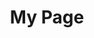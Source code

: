---
title: My Page
type: landing

sections:
  - block: features
    content:
      title: "Research"
      items:
        - name: "Working Papers"
        - description: "Trade and ﬁnancial sanctions have played and continue to play a prominent role in geopolitics. We show empirically that there is a strong nonlinearity in their interaction. While both types of sanctions can signiﬁcantly harm the sanctioned country in terms of GDP losses, their combined eﬀect exceeds the sum of its parts. When ﬁnancial sanctions precede trade sanctions, they amplify the eﬀect of the latter, but not vice versa. We theoretically argue that this ﬁnding is related to the fact that ﬁnancial sanctions weaken the ﬁnancial sector of the sanctioned country and, thus, also amplify all other shocks, while trade sanctions are mainly an impulse.As a result, if a trade sanction is imposed after a ﬁnancial sanction, the aggregate business cycle eﬀects are exacerbated; but if a trade sanction precedes a ﬁnancial sanction, it is not ampliﬁed further."
        - description: "[PDF](/uploads/Gilch-etal-2025-AsympOccObs.pdf) "
    design:
      columns: "3"
      background:
        color: "gray-50"
  - block: features
    content:
      items:
        - name: "Working Papers"
        - name: "Financial Sanctions Interact(ed) with Trade Sanctions*"
          description: "Trade and ﬁnancial sanctions have played and continue to play a prominent role in geopolitics. We show empirically that there is a strong nonlinearity in their interaction. While both types of sanctions can signiﬁcantly harm the sanctioned country in terms of GDP losses, their combined eﬀect exceeds the sum of its parts. When ﬁnancial sanctions precede trade sanctions, they amplify the eﬀect of the latter, but not vice versa. We theoretically argue that this ﬁnding is related to the fact that ﬁnancial sanctions weaken the ﬁnancial sector of the sanctioned country and, thus, also amplify all other shocks, while trade sanctions are mainly an impulse.As a result, if a trade sanction is imposed after a ﬁnancial sanction, the aggregate business cycle eﬀects are exacerbated; but if a trade sanction precedes a ﬁnancial sanction, it is not ampliﬁed further"
        - name: ""
          description: "![image](/uploads/event-study-finb4trade.png)"
    design:
      columns: "3"
      background:
        color: "gray-50"      
      spacing:
        # top, right, bottom, left
        padding: ["-5000px", "0", "5000px", "0"]
  - block: features
    content:
      items:
        - name: ""
        - name: "Financial Sanctions Interact(ed) with Trade Sanctions*"
          description: "Trade and ﬁnancial sanctions have played and continue to play a prominent role in geopolitics. We show empirically that there is a strong nonlinearity in their interaction. While both types of sanctions can signiﬁcantly harm the sanctioned country in terms of GDP losses, their combined eﬀect exceeds the sum of its parts. When ﬁnancial sanctions precede trade sanctions, they amplify the eﬀect of the latter, but not vice versa. We theoretically argue that this ﬁnding is related to the fact that ﬁnancial sanctions weaken the ﬁnancial sector of the sanctioned country and, thus, also amplify all other shocks, while trade sanctions are mainly an impulse.As a result, if a trade sanction is imposed after a ﬁnancial sanction, the aggregate business cycle eﬀects are exacerbated; but if a trade sanction precedes a ﬁnancial sanction, it is not ampliﬁed further"
        - name: ""
          description: "![image](/uploads/event-study-finb4trade.png)"
    design:
      columns: "3"
      background:
        color: "gray-50"
---